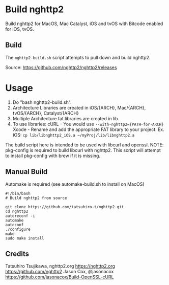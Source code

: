 # Build nghttp2  

Build nghttp2 for MacOS, Mac Catalyst, iOS and tvOS with Bitcode enabled for iOS, tvOS. 

## Build
The `nghttp2-build.sh` script attempts to pull down and build nghttp2.

Source: https://github.com/nghttp2/nghttp2/releases

Usage
=====

 1. Do "bash nghttp2-build.sh".
 2. Architecture Libraries are created in iOS/{ARCH}, Mac/{ARCH}, tvOS/{ARCH}, Catalyst/{ARCH}
 3. Multiple Architecture fat libraries are created in lib.
 4. To use libraries:
	cURL - You would use `--with-nghttp2={PATH-for-ARCH}`
	Xcode - Rename and add the appropriate FAT library to your project.
		Ex. iOS: `cp lib/libnghttp2_iOS.a ~/myProj/lib/libnghttp2.a `

The build script here is intended to be used with libcurl and openssl.
NOTE: pkg-config is required to build libcurl with nghttp2.  This script will attempt to install pkg-config with brew if it is missing.

## Manual Build

Automake is required (see automake-build.sh to install on MacOS)

```
#!/bin/bash
# Build nghttp2 from source

git clone https://github.com/tatsuhiro-t/nghttp2.git
cd nghttp2
autoreconf -i
automake
autoconf
./configure
make
sudo make install
```

## Credits

 Tatsuhiro Tsujikawa, nghttp2.org
   https://nghttp2.org https://github.com/nghttp2
 Jason Cox, @jasonacox
   https://github.com/jasonacox/Build-OpenSSL-cURL
 
